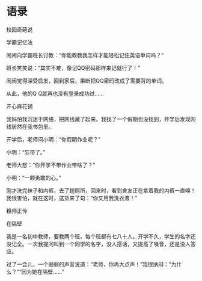 # 语录

校园奇葩说 

学霸记忆法 

闹闹向学霸班长讨教：“你能教教我怎样才能轻松记住英语单词吗？” 

班长笑笑说：“其实不难，像记QQ密码那样来记就行了！” 

闹闹觉得深受启发，回到家后，果断把QQ密码改成了需要背的单词。 

从此，他的Q Q就再也没有登录成功过…… 

开心麻花铺 

我妈怕我沉迷于网络，把网线藏了起来。我找了一个假期也没找到，开学后发现网线居然在我书包里。 

开学后，老师问小明：“你假期作业呢？” 

小明：“忘带了。” 

老师大怒：“你开学不带作业带啥了？” 

小明：“一颗勇敢的心。” 

刚才洗完袜子和内裤，去了趟厕所，回来时，看到舍友正在拿着我的内裤一直嗅！我很害怕，就在这时，这货来了句：“你又用我洗衣液！” 

糗师正传 

在隔壁 

我是一名初中教师，要教两个班，每个班都有七八十人。开学不久，学生的名字还没记全。一次我提问叫到一个同学的名字，没人搭话，又提高了嗓音，还是没人答应。 

过了一会儿，一个弱弱的声音说道：“老师，你再大点声！”我很纳闷：“为什么？”“因为她在隔壁……”